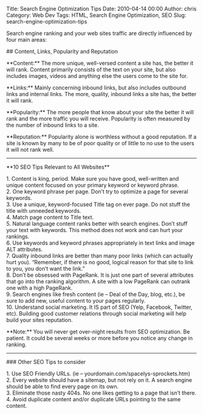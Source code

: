 Title: Search Engine Optimization Tips
Date: 2010-04-14 00:00
Author: chris
Category: Web Dev
Tags: HTML, Search Engine Optimization, SEO
Slug: search-engine-optimization-tips

Search engine ranking and your web sites traffic are directly influenced
by four main areas:

\#\# Content, Links, Popularity and Reputation

\*\*Content:\*\* The more unique, well-versed content a site has, the
better it will rank. Content primarily consists of the text on your
site, but also includes images, videos and anything else the users come
to the site for.

\*\*Links:\*\* Mainly concerning inbound links, but also includes
outbound links and internal links. The more, quality, inbound links a
site has, the better it will rank.

\*\*Popularity:\*\* The more people that know about your site the better
it will rank and the more traffic you will receive. Popularity is often
measured by the number of inbound links to a site.

\*\*Reputation:\*\* Popularity alone is worthless without a good
reputation. If a site is known by many to be of poor quality or of
little to no use to the users it will not rank well.

<!--more-->

-----

\*\*10 SEO Tips Relevant to All Websites\*\*

​1. Content is king, period. Make sure you have good, well-written and
unique content focused on your primary keyword or keyword phrase.  
2. One keyword phrase per page. Don’t try to optimize a page for
several keywords.  
3. Use a unique, keyword-focused Title tag on ever page. Do not stuff
the title with unneeded keywords.  
4. Match page content to Title text.  
5. Natural language content ranks better with search engines. Don’t
stuff your text with keywords. This method does not work and can hurt
your rankings.  
6. Use keywords and keyword phrases appropriately in text links and
image ALT attributes.  
7. Quality inbound links are better than many poor links (which can
actually hurt you). “Remember, if there is no good, logical reason for
that site to link to you, you don’t want the link.”  
8. Don’t be obsessed with PageRank. It is just one part of several
attributes that go into the ranking algorithm. A site with a low
PageRank can outrank one with a high PageRank.  
9. Search engines like fresh content (ie – Deal of the Day, blog,
etc.), be sure to add new, useful content to your pages regularly.  
10. Understand social marketing. It IS part of SEO (Yelp, Facebook,
Twitter, etc). Building good customer relations through social marketing
will help build your sites reputation.

\*\*Note:\*\* You will never get over-night results from SEO
optimization. Be patient. It could be several weeks or more before you
notice any change in ranking.

-----

\#\#\# Other SEO Tips to consider

​1. Use SEO Friendly URLs. (ie – yourdomain.com/spacelys-sprockets.htm)  
2. Every website should have a sitemap, but not rely on it. A search
engine should be able to find every page on its own.  
3. Eliminate those nasty 404s. No one likes getting to a page that
isn’t there.  
4. Avoid duplicate content and/or duplicate URLs pointing to the same
content.
